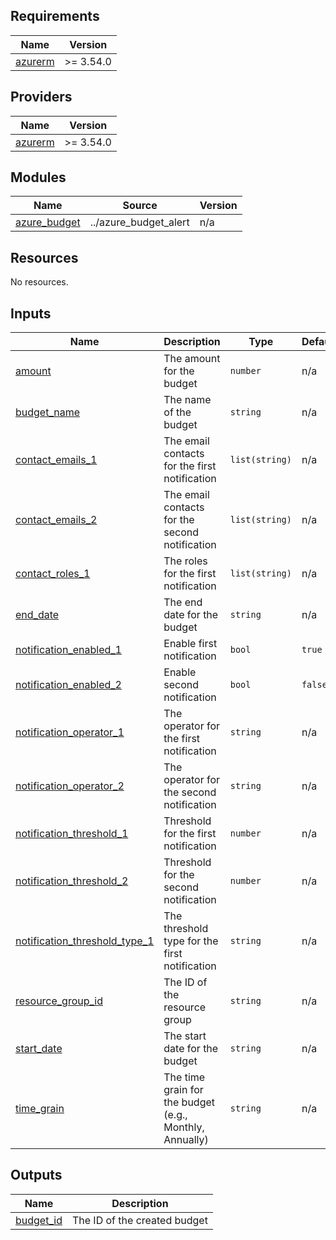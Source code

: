 <!-- BEGIN_TF_DOCS -->
## Requirements

| Name | Version |
|------|---------|
| <a name="requirement_azurerm"></a> [azurerm](#requirement\_azurerm) | >= 3.54.0 |

## Providers

| Name | Version |
|------|---------|
| <a name="provider_azurerm"></a> [azurerm](#provider\_azurerm) | >= 3.54.0 |

## Modules

| Name | Source | Version |
|------|--------|---------|
| <a name="module_azure_budget"></a> [azure\_budget](#module\_azure\_budget) | ../azure_budget_alert | n/a |

## Resources

No resources.

## Inputs

| Name | Description | Type | Default | Required |
|------|-------------|------|---------|:--------:|
| <a name="input_amount"></a> [amount](#input\_amount) | The amount for the budget | `number` | n/a | yes |
| <a name="input_budget_name"></a> [budget\_name](#input\_budget\_name) | The name of the budget | `string` | n/a | yes |
| <a name="input_contact_emails_1"></a> [contact\_emails\_1](#input\_contact\_emails\_1) | The email contacts for the first notification | `list(string)` | n/a | yes |
| <a name="input_contact_emails_2"></a> [contact\_emails\_2](#input\_contact\_emails\_2) | The email contacts for the second notification | `list(string)` | n/a | yes |
| <a name="input_contact_roles_1"></a> [contact\_roles\_1](#input\_contact\_roles\_1) | The roles for the first notification | `list(string)` | n/a | yes |
| <a name="input_end_date"></a> [end\_date](#input\_end\_date) | The end date for the budget | `string` | n/a | yes |
| <a name="input_notification_enabled_1"></a> [notification\_enabled\_1](#input\_notification\_enabled\_1) | Enable first notification | `bool` | `true` | no |
| <a name="input_notification_enabled_2"></a> [notification\_enabled\_2](#input\_notification\_enabled\_2) | Enable second notification | `bool` | `false` | no |
| <a name="input_notification_operator_1"></a> [notification\_operator\_1](#input\_notification\_operator\_1) | The operator for the first notification | `string` | n/a | yes |
| <a name="input_notification_operator_2"></a> [notification\_operator\_2](#input\_notification\_operator\_2) | The operator for the second notification | `string` | n/a | yes |
| <a name="input_notification_threshold_1"></a> [notification\_threshold\_1](#input\_notification\_threshold\_1) | Threshold for the first notification | `number` | n/a | yes |
| <a name="input_notification_threshold_2"></a> [notification\_threshold\_2](#input\_notification\_threshold\_2) | Threshold for the second notification | `number` | n/a | yes |
| <a name="input_notification_threshold_type_1"></a> [notification\_threshold\_type\_1](#input\_notification\_threshold\_type\_1) | The threshold type for the first notification | `string` | n/a | yes |
| <a name="input_resource_group_id"></a> [resource\_group\_id](#input\_resource\_group\_id) | The ID of the resource group | `string` | n/a | yes |
| <a name="input_start_date"></a> [start\_date](#input\_start\_date) | The start date for the budget | `string` | n/a | yes |
| <a name="input_time_grain"></a> [time\_grain](#input\_time\_grain) | The time grain for the budget (e.g., Monthly, Annually) | `string` | n/a | yes |

## Outputs

| Name | Description |
|------|-------------|
| <a name="output_budget_id"></a> [budget\_id](#output\_budget\_id) | The ID of the created budget |
<!-- END_TF_DOCS -->
